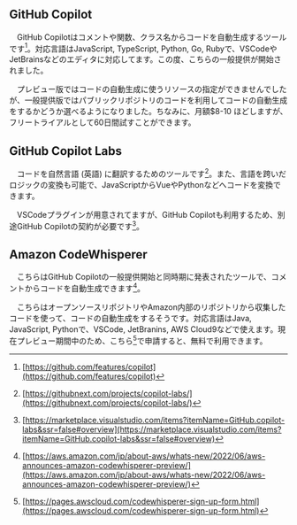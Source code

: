 ## GitHub Copilot
　GitHub Copilotはコメントや関数、クラス名からコードを自動生成するツールです[^copilot]。対応言語はJavaScript, TypeScript, Python, Go, Rubyで、VSCodeやJetBrainsなどのエディタに対応してます。この度、こちらの一般提供が開始されました。

　プレビュー版ではコードの自動生成に使うリソースの指定ができませんでしたが、一般提供版ではパブリックリポジトリのコードを利用してコードの自動生成をするかどうか選べるようになりました。ちなみに、月額$8-10 ほどしますが、フリートライアルとして60日間試すことができます。

## GitHub Copilot Labs
　コードを自然言語 (英語) に翻訳するためのツールです[^copilot_labs]。また、言語を跨いだロジックの変換も可能で、JavaScriptからVueやPythonなどへコードを変換できます。

　VSCodeプラグインが用意されてますが、GitHub Copilotも利用するため、別途GitHub Copilotの契約が必要です[^copilot_labs_vscode]。

## Amazon CodeWhisperer
　こちらはGitHub Copilotの一般提供開始と同時期に発表されたツールで、コメントからコードを自動生成できます[^codewhisperer]。

　こちらはオープンソースリポジトリやAmazon内部のリポジトリから収集したコードを使って、コードの自動生成をするそうです。対応言語はJava, JavaScript, Pythonで、VSCode, JetBranins, AWS Cloud9などで使えます。現在プレビュー期間中のため、こちら[^codewhisperer_sign_up]で申請すると、無料で利用できます。

[^copilot]: [https://github.com/features/copilot](https://github.com/features/copilot)
[^copilot_labs]: [https://githubnext.com/projects/copilot-labs/](https://githubnext.com/projects/copilot-labs/)
[^copilot_labs_vscode]: [https://marketplace.visualstudio.com/items?itemName=GitHub.copilot-labs&ssr=false#overview](https://marketplace.visualstudio.com/items?itemName=GitHub.copilot-labs&ssr=false#overview)
[^codewhisperer]: [https://aws.amazon.com/jp/about-aws/whats-new/2022/06/aws-announces-amazon-codewhisperer-preview/](https://aws.amazon.com/jp/about-aws/whats-new/2022/06/aws-announces-amazon-codewhisperer-preview/)
[^codewhisperer_sign_up]: [https://pages.awscloud.com/codewhisperer-sign-up-form.html](https://pages.awscloud.com/codewhisperer-sign-up-form.html)
